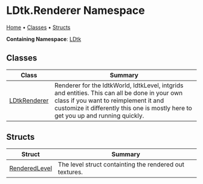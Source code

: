 # LDtk\.Renderer Namespace

[Home](../../README.md) &#x2022; [Classes](#classes) &#x2022; [Structs](#structs)

**Containing Namespace**: [LDtk](../README.md)

## Classes

| Class | Summary |
| ----- | ------- |
| [LDtkRenderer](LDtkRenderer/README.md) | Renderer for the ldtkWorld, ldtkLevel, intgrids and entities\. This can all be done in your own class if you want to reimplement it and customize it differently this one is mostly here to get you up and running quickly\. |

## Structs

| Struct | Summary |
| ------ | ------- |
| [RenderedLevel](RenderedLevel/README.md) |  The level struct containting the rendered out textures\.  |

